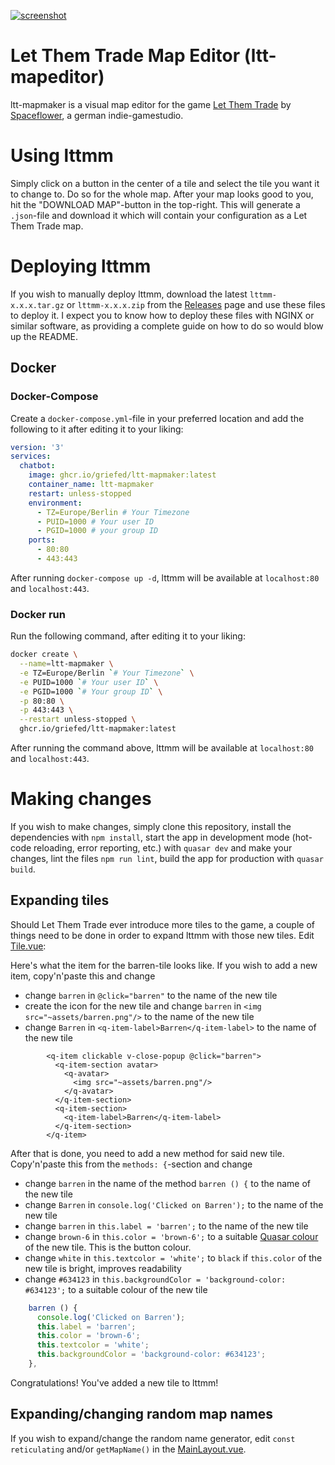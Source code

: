 [![screenshot](https://i.griefed.de/images/2021/09/18/image.png)](https://store.steampowered.com/app/1313290/Let_Them_Trade/)

# Let Them Trade Map Editor (ltt-mapeditor)

ltt-mapmaker is a visual map editor for the game [Let Them Trade](https://store.steampowered.com/app/1313290/Let_Them_Trade/) by [Spaceflower](https://spaceflower.de/), a german indie-gamestudio.

# Using lttmm

Simply click on a button in the center of a tile and select the tile you want it to change to. Do so for the whole map.
After your map looks good to you, hit the "DOWNLOAD MAP"-button in the top-right. This will generate a `.json`-file and
download it which will contain your configuration as a Let Them Trade map.

# Deploying lttmm

If you wish to manually deploy lttmm, download the latest `lttmm-x.x.x.tar.gz` or `lttmm-x.x.x.zip` from the
[Releases](https://github.com/Griefed/ltt-mapmaker/releases/latest) page and use these files to deploy it. I expect you
to know how to deploy these files with NGINX or similar software, as providing a complete guide on how to do so would
blow up the README.

## Docker

### Docker-Compose

Create a `docker-compose.yml`-file in your preferred location and add the following to it after editing it to your liking:

```yml
version: '3'
services:
  chatbot:
    image: ghcr.io/griefed/ltt-mapmaker:latest
    container_name: ltt-mapmaker
    restart: unless-stopped
    environment:
      - TZ=Europe/Berlin # Your Timezone
      - PUID=1000 # Your user ID
      - PGID=1000 # your group ID
    ports:
      - 80:80
      - 443:443
```

After running `docker-compose up -d`, lttmm will be available at `localhost:80` and `localhost:443`.

### Docker run

Run the following command, after editing it to your liking:

```bash
docker create \
  --name=ltt-mapmaker \
  -e TZ=Europe/Berlin `# Your Timezone` \
  -e PUID=1000 `# Your user ID` \
  -e PGID=1000 `# Your group ID` \
  -p 80:80 \
  -p 443:443 \
  --restart unless-stopped \
  ghcr.io/griefed/ltt-mapmaker:latest
```

After running the command above, lttmm will be available at `localhost:80` and `localhost:443`.

# Making changes

If you wish to make changes, simply clone this repository, install the dependencies with `npm install`,
start the app in development mode (hot-code reloading, error reporting, etc.) with `quasar dev` and make your changes,
lint the files `npm run lint`, build the app for production with `quasar build`.

## Expanding tiles

Should Let Them Trade ever introduce more tiles to the game, a couple of things need to be done in order to expand lttmm
with those new tiles. Edit [Tile.vue](https://github.com/Griefed/ltt-mapmaker/blob/c614876316d5216690c3a2dd5ae2d05974965f16/src/components/Tile.vue):

Here's what the item for the barren-tile looks like. If you wish to add a new item, copy'n'paste this and change

  - change `barren` in `@click="barren"` to the name of the new tile
  - create the icon for the new tile and change `barren` in `<img src="~assets/barren.png"/>` to the name of the new tile
  - change `Barren` in `<q-item-label>Barren</q-item-label>` to the name of the new tile

```vue
        <q-item clickable v-close-popup @click="barren">
          <q-item-section avatar>
            <q-avatar>
              <img src="~assets/barren.png"/>
            </q-avatar>
          </q-item-section>
          <q-item-section>
            <q-item-label>Barren</q-item-label>
          </q-item-section>
        </q-item>
```

After that is done, you need to add a new method for said new tile. Copy'n'paste this from the `methods: {`-section and change

  - change `barren` in the name of the method `barren () {` to the name of the new tile
  - change `Barren` in `console.log('Clicked on Barren');` to the name of the new tile
  - change `barren` in `this.label = 'barren';` to the name of the new tile
  - change `brown-6` in `this.color = 'brown-6';` to a suitable [Quasar colour](https://quasar.dev/style/color-palette#color-list) of the new tile. This is the button colour.
  - change `white` in `this.textcolor = 'white';` to `black` if `this.color` of the new tile is bright, improves readability
  - change `#634123` in `this.backgroundColor = 'background-color: #634123';` to a suitable colour of the new tile

```js
    barren () {
      console.log('Clicked on Barren');
      this.label = 'barren';
      this.color = 'brown-6';
      this.textcolor = 'white';
      this.backgroundColor = 'background-color: #634123';
    },
```

Congratulations! You've added a new tile to lttmm!

## Expanding/changing random map names

If you wish to expand/change the random name generator, edit `const reticulating` and/or `getMapName()` in the [MainLayout.vue](https://github.com/Griefed/ltt-mapmaker/blob/c614876316d5216690c3a2dd5ae2d05974965f16/src/layouts/MainLayout.vue).
